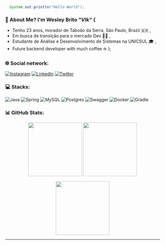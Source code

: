 ```java 
  System.out.println("Hello World");
``` 

### 💫 About Me? I'm Wesley Brito *"Vlk"*  {
- Tenho 23 anos, morador de Taboão da Serra, São Paulo, Brazil 🇧🇷 ,
- Em busca de transição para o mercado Dev 🧑‍💻 ,
- Estudante de Análise e Desenvolvimento de Sistemas na UNICSUL 🎓 ,
- Future backend developer with much coffee ☕️ };

### 🌐 Social network:
[![Instagram](https://img.shields.io/badge/Instagram-%23E4405F.svg?logo=Instagram&logoColor=white)](https://instagram.com/wesley_vlk) [![LinkedIn](https://img.shields.io/badge/LinkedIn-%230077B5.svg?logo=linkedin&logoColor=white)](https://linkedin.com/in/wesleybritovlk) [![Twitter](https://img.shields.io/badge/Twitter-%231DA1F2.svg?logo=Twitter&logoColor=white)](https://twitter.com/wesley_vlk)

### 💻 Stacks:
![Java](https://img.shields.io/badge/java-%23ED8B00.svg?style=for-the-badge&logo=java&logoColor=white) ![Spring](https://img.shields.io/badge/spring-%236DB33F.svg?style=for-the-badge&logo=spring&logoColor=white) ![MySQL](https://img.shields.io/badge/mysql-%2300f.svg?style=for-the-badge&logo=mysql&logoColor=white) ![Postgres](https://img.shields.io/badge/postgres-%23316192.svg?style=for-the-badge&logo=postgresql&logoColor=white) ![Swagger](https://img.shields.io/badge/-Swagger-%23Clojure?style=for-the-badge&logo=swagger&logoColor=white) ![Docker](https://img.shields.io/badge/docker-%230db7ed.svg?style=for-the-badge&logo=docker&logoColor=white) ![Gradle](https://img.shields.io/badge/Gradle-02303A.svg?style=for-the-badge&logo=Gradle&logoColor=white)
</p>

### 📊 GitHub Stats:
<p align="center">
  <img src="https://github-readme-stats.vercel.app/api?username=wesleyvlk&theme=midnight-purple&hide_border=false&include_all_commits=false&count_private=false" height="175" />
  <img src="https://github-readme-stats.vercel.app/api/top-langs/?username=wesleyvlk&theme=midnight-purple&hide_border=false&include_all_commits=false&count_private=false&layout=compact" height="175" />
</p>
<p align="center">
  <img src="https://github-readme-streak-stats.herokuapp.com/?user=wesleyvlk&theme=midnight-purple&hide_border=false" height="175" />
</p>

---
